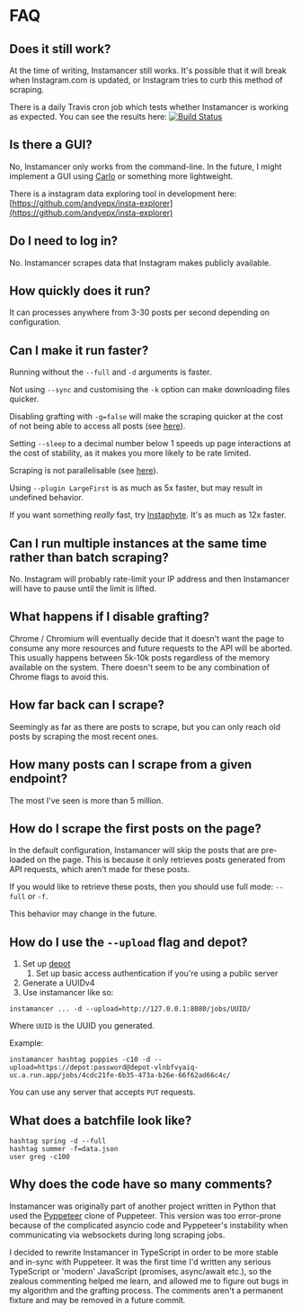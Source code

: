 # FAQ
## Does it still work?
At the time of writing, Instamancer still works. It's possible that it will break when Instagram.com is updated, or Instagram tries to curb this method of scraping.

There is a daily Travis cron job which tests whether Instamancer is working as expected. You can see the results here: [![Build Status](https://travis-ci.com/ScriptSmith/instamancer.svg?token=s9KJfKerUtoC75SEgCjT&branch=master)](https://travis-ci.com/ScriptSmith/instamancer)

## Is there a GUI?
No, Instamancer only works from the command-line. In the future, I might implement a GUI using [Carlo](https://github.com/GoogleChromeLabs/carlo) or something more lightweight.

There is a instagram data exploring tool in development here: [https://github.com/andyepx/insta-explorer](https://github.com/andyepx/insta-explorer)

## Do I need to log in?
No. Instamancer scrapes data that Instagram makes publicly available.

## How quickly does it run?
It can processes anywhere from 3-30 posts per second depending on configuration.

## Can I make it run faster?
Running without the `--full` and `-d` arguments is faster.

Not using `--sync` and customising the `-k` option can make downloading files quicker.

Disabling grafting with `-g=false` will make the scraping quicker at the cost of not being able to access all posts (see [here](#what-happens-if-i-disable-grafting)).

Setting `--sleep` to a decimal number below 1 speeds up page interactions at the cost of stability, as it makes you more likely to be rate limited.

Scraping is not parallelisable (see [here](#can-i-run-multiple-instances-at-the-same-time-rather-than-batch-scraping)).

Using `--plugin LargeFirst` is as much as 5x faster, but may result in undefined behavior.

If you want something *really* fast, try [Instaphyte](https://github.com/ScriptSmith/instaphyte). It's as much as 12x faster.

## Can I run multiple instances at the same time rather than batch scraping?
No. Instagram will probably rate-limit your IP address and then Instamancer will have to pause until the limit is lifted.

## What happens if I disable grafting?
Chrome / Chromium will eventually decide that it doesn't want the page to consume any more resources and future requests to the API will be aborted. This usually happens between 5k-10k posts regardless of the memory available on the system. There doesn't seem to be any combination of Chrome flags to avoid this.

## How far back can I scrape?
Seemingly as far as there are posts to scrape, but you can only reach old posts by scraping the most recent ones.

## How many posts can I scrape from a given endpoint?
The most I've seen is more than 5 million.

## How do I scrape the first posts on the page?

In the default configuration, Instamancer will skip the posts that are pre-loaded on the page. This is because it only retrieves posts generated from API requests, which aren't made for these posts.

If you would like to retrieve these posts, then you should use full mode: `--full` or `-f`.

This behavior may change in the future.

## How do I use the `--upload` flag and depot?
1. Set up [depot](https://github.com/ScriptSmith/depot)
    1. Set up basic access authentication if you're using a public server
2. Generate a UUIDv4
3. Use instamancer like so:

```
instamancer ... -d --upload=http://127.0.0.1:8080/jobs/UUID/
```

Where `UUID` is the UUID you generated.

Example:

```
instamancer hashtag puppies -c10 -d --upload=https://depot:password@depot-vlnbfvyaiq-uc.a.run.app/jobs/4cdc21fe-6b35-473a-b26e-66f62ad66c4c/
```

You can use any server that accepts `PUT` requests.


## What does a batchfile look like?
```
hashtag spring -d --full
hashtag summer -f=data.json
user greg -c100
```

## Why does the code have so many comments?
Instamancer was originally part of another project written in Python that used the [Pyppeteer](https://github.com/miyakogi/pyppeteer) clone of Puppeteer. This version was too error-prone because of the complicated asyncio code and Pyppeteer's instability when communicating via websockets during long scraping jobs.

I decided to rewrite Instamancer in TypeScript in order to be more stable and in-sync with Puppeteer. It was the first time I'd written any serious TypeScript or 'modern' JavaScript (promises, async/await etc.), so the zealous commenting helped me learn, and allowed me to figure out bugs in my algorithm and the grafting process. The comments aren't a permanent fixture and may be removed in a future commit.
